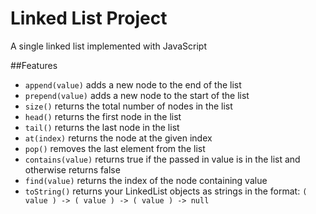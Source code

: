 # Linked List Project
 A single linked list implemented with JavaScript

 ##Features
- `append(value)` adds a new node to the end of the list 
- `prepend(value)` adds a new node to the start of the list
- `size()` returns the total number of nodes in the list
- `head()` returns the first node in the list
- `tail()` returns the last node in the list
- `at(index)` returns the node at the given index 
- `pop()` removes the last element from the list
- `contains(value)` returns true if the passed in value is in the list and otherwise returns false
- `find(value)` returns the index of the node containing value
- `toString()` returns your LinkedList objects as strings in the format: `( value ) -> ( value ) -> ( value ) -> null`
